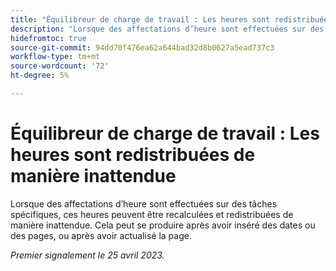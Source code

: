 ```yaml
---
title: "Équilibreur de charge de travail : Les heures sont redistribuées de manière inattendue"
description: "Lorsque des affectations d’heure sont effectuées sur des tâches spécifiques, ces heures peuvent être recalculées et redistribuées de manière inattendue. Cela peut se produire après avoir inséré des dates ou des pages, ou après avoir actualisé la page."
hidefromtoc: true
source-git-commit: 94dd70f476ea62a644bad32d8b0627a5ead737c3
workflow-type: tm+mt
source-wordcount: '72'
ht-degree: 5%

---
```



# Équilibreur de charge de travail : Les heures sont redistribuées de manière inattendue

Lorsque des affectations d’heure sont effectuées sur des tâches spécifiques, ces heures peuvent être recalculées et redistribuées de manière inattendue. Cela peut se produire après avoir inséré des dates ou des pages, ou après avoir actualisé la page.

_Premier signalement le 25 avril 2023._

